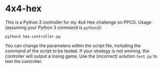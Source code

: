 # 4x4-hex

This is a Python 3 controller for my 4x4 Hex challenge on PPCG.
Usage (assuming your Python 3 command is `python3`):

    python3 hex-controller.py

You can change the parameters within the script file, including the command of the script to be tested.
If your strategy is not winning, the controller will output a losing game.
Use the (incorrect) solution `test.py` to test the controller.